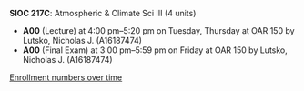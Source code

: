 **SIOC 217C**: Atmospheric & Climate Sci III (4 units)

- **A00** (Lecture) at 4:00 pm–5:20 pm on Tuesday, Thursday at OAR 150 by Lutsko, Nicholas J. (A16187474)
- **A00** (Final Exam) at 3:00 pm–5:59 pm on Friday at OAR 150 by Lutsko, Nicholas J. (A16187474)

[Enrollment numbers over time](./SIOC217C.tsv)

